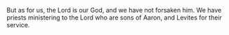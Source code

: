 But as for us, the Lord is our God, and we have not forsaken him. We have priests ministering to the Lord who are sons of Aaron, and Levites for their service.
